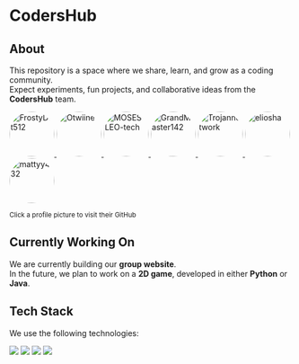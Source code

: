 # CodersHub

## About

This repository is a space where we share, learn, and grow as a coding community.  
Expect experiments, fun projects, and collaborative ideas from the **CodersHub** team.

<p>
  <a href="https://github.com/FrostyDot512" target="_blank">
    <img src="https://avatars.githubusercontent.com/FrostyDot512?v=4&size=80&u=rounded" width="80" height="80" style="border-radius:50%;" alt="FrostyDot512"/>
  </a>
  <a href="https://github.com/Otwiine" target="_blank">
    <img src="https://avatars.githubusercontent.com/Otwiine?v=4&size=80&u=rounded" width="80" height="80" style="border-radius:50%;" alt="Otwiine"/>
  </a>
  <a href="https://github.com/MOSES-LEO-tech" target="_blank">
    <img src="https://avatars.githubusercontent.com/MOSES-LEO-tech?v=4&size=80&u=rounded" width="80" height="80" style="border-radius:50%;" alt="MOSES-LEO-tech"/>
  </a>
  <a href="https://github.com/GrandMaster142" target="_blank">
    <img src="https://avatars.githubusercontent.com/GrandMaster142?v=4&size=80&u=rounded" width="80" height="80" style="border-radius:50%;" alt="GrandMaster142"/>
  </a>
  <a href="https://github.com/Trojannetwork" target="_blank">
    <img src="https://avatars.githubusercontent.com/Trojannetwork?v=4&size=80&u=rounded" width="80" height="80" style="border-radius:50%;" alt="Trojannetwork"/>
  </a>
  <a href="https://github.com/eliosha" target="_blank">
    <img src="https://avatars.githubusercontent.com/eliosha?v=4&size=80&u=rounded" width="80" height="80" style="border-radius:50%;" alt="eliosha"/>
  </a>
  <a href="https://github.com/mattyy432" target="_blank">
    <img src="https://avatars.githubusercontent.com/mattyy432?v=4&size=80&u=rounded" width="80" height="80" style="border-radius:50%;" alt="mattyy432"/>
  </a>
</p>

<p>
  <sub>Click a profile picture to visit their GitHub</sub>
</p>

## Currently Working On  

We are currently building our **group website**.  
In the future, we plan to work on a **2D game**, developed in either **Python** or **Java**.
## Tech Stack

We use the following technologies:

<p>
  <img src="https://img.shields.io/badge/Python-3670A0?style=for-the-badge&logo=python&logoColor=white" />
  <img src="https://img.shields.io/badge/Java-ED8B00?style=for-the-badge&logo=java&logoColor=white" />
  <img src="https://img.shields.io/badge/HTML5-E34F26?style=for-the-badge&logo=html5&logoColor=white" />
  <img src="https://img.shields.io/badge/CSS-1572B6?style=for-the-badge&logo=css&logoColor=white" />
</p>
